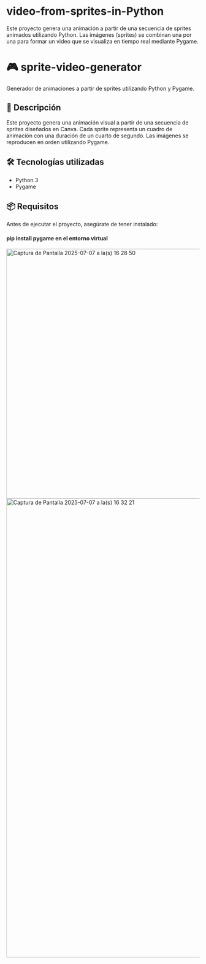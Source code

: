 # video-from-sprites-in-Python
Este proyecto genera una animación a partir de una secuencia de sprites animados utilizando Python. Las imágenes (sprites) se combinan una por una para formar un video que se visualiza en tiempo real mediante Pygame.

# 🎮 sprite-video-generator

Generador de animaciones a partir de sprites utilizando Python y Pygame.

## 📝 Descripción

Este proyecto genera una animación visual a partir de una secuencia de sprites diseñados en Canva. Cada sprite representa un cuadro de animación con una duración de un cuarto de segundo. Las imágenes se reproducen en orden utilizando Pygame.

## 🛠️ Tecnologías utilizadas

- Python 3
- Pygame

## 📦 Requisitos

Antes de ejecutar el proyecto, asegúrate de tener instalado:

#### pip install pygame en el entorno virtual


<img width="651" alt="Captura de Pantalla 2025-07-07 a la(s) 16 28 50" src="https://github.com/user-attachments/assets/cece3faf-8d12-408e-b259-448ad5856132" />

<img width="1198" alt="Captura de Pantalla 2025-07-07 a la(s) 16 32 21" src="https://github.com/user-attachments/assets/477c0b57-add2-41cc-a462-c3767f009458" />
